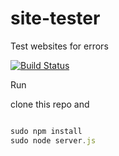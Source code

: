 site-tester
===========

Test websites for errors 

[![Build Status](https://travis-ci.org/giannisf19/site-tester.svg?branch=master)](https://travis-ci.org/giannisf19/site-tester)

Run

clone this repo and

```javascript

sudo npm install
sudo node server.js
